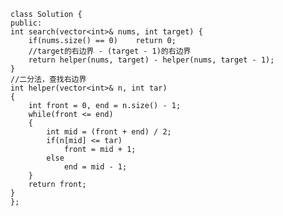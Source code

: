     class Solution {
    public:
    int search(vector<int>& nums, int target) {
        if(nums.size() == 0)    return 0;
        //target的右边界 - (target - 1)的右边界
        return helper(nums, target) - helper(nums, target - 1);
    }
    //二分法，查找右边界
    int helper(vector<int>& n, int tar)
    {
        int front = 0, end = n.size() - 1;
        while(front <= end)
        {
            int mid = (front + end) / 2;
            if(n[mid] <= tar) 
                front = mid + 1;
            else
                end = mid - 1;
        }
        return front;
    }
    };
